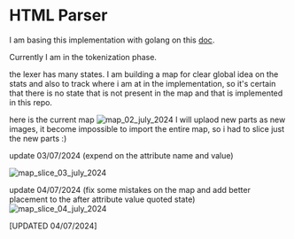 # HTML Parser

I am basing this implementation with golang on this [doc](https://www.w3.org/TR/2011/WD-html5-20110113/parsing.html). 

Currently I am in the tokenization phase. 

the lexer has many states. I am building a map for clear global idea on the stats and also to track where i am at in the implementation, so it's certain that there is no state that is not present in the map and that is implemented in this repo.

here is the current map 
![map_02_july_2024](.resources/imgs/htmlparser_02_Juli_2024.png)
I will uplaod new parts as new images, it become impossible to import the entire map, so i had to slice just the new parts :) 

update 03/07/2024 (expend on the attribute name and value)

![map_slice_03_july_2024](.resources/imgs/htmlparser_03_Juli_2024.png)

update 04/07/2024 (fix some mistakes on the map and add better placement to the after attribute value quoted state) 
![map_slice_04_july_2024](.resources/imgs/htmlparser_04_Juli_2024.png)

[UPDATED 04/07/2024]

